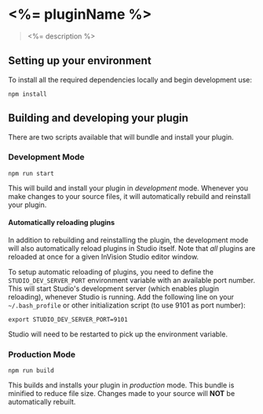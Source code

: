 # <%= pluginName %>

> <%= description %>

## Setting up your environment

To install all the required dependencies locally and begin development use:

```
npm install
```

## Building and developing your plugin

There are two scripts available that will bundle and install your plugin.

### Development Mode

```
npm run start
```

This will build and install your plugin in _development_ mode. Whenever you make
changes to your source files, it will automatically rebuild and reinstall your
plugin.

#### Automatically reloading plugins

In addition to rebuilding and reinstalling the plugin, the development mode will also automatically reload plugins
in Studio itself. Note that _all_ plugins are reloaded at once for a given InVision
Studio editor window.

To setup automatic reloading of plugins, you need to define the `STUDIO_DEV_SERVER_PORT` environment variable with an
available port number. This will start Studio's development server (which enables plugin reloading), whenever Studio is running.
Add the following line on your `~/.bash_profile` or other initialization script (to use 9101 as port number):

```
export STUDIO_DEV_SERVER_PORT=9101
```

Studio will need to be restarted to pick up the environment variable.

### Production Mode

```
npm run build
```

This builds and installs your plugin in _production_ mode. This bundle is
minified to reduce file size. Changes made to your source will **NOT** be
automatically rebuilt.
